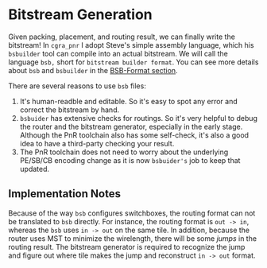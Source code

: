 # Bitstream Generation

Given packing, placement, and routing result, we can finally write the
bitstream! In `cgra_pnr` I adopt Steve's simple assembly language,
which his `bsbuilder` tool can compile into an actual bitstream. We
will call the language `bsb,` short for `bitstream builder
format`. You can see more details about `bsb` and `bsbuilder` in the
[BSB-Format section](../hardware/bsb-format.md).

There are several reasons to use `bsb` files:
1. It's human-readble and editable. So it's easy to spot any error and correct
the bitstream by hand.
2. `bsbuider` has extensive checks for routings. So it's very helpful to debug
the router and the bitstream generator, especially in the early stage.
Although the PnR toolchain also has some self-check, it's also a good idea to
have a third-party checking your result.
3. The PnR toolchain does not need to worry about the underlying PE/SB/CB
encoding change as it is now `bsbuider's` job to keep that updated.

## Implementation Notes
Because of the way `bsb` configures switchboxes, the routing format can not be translated
to `bsb` directly. For instance, the routing format is `out -> in`, whereas
the `bsb` uses `in -> out` on the same tile. In addition, because the router
uses MST to minimize the wirelength, there will be some *jumps* in the
routing result. The bitstream generator is required to recognize the jump
and figure out where tile makes the jump and reconstruct `in -> out` format.
